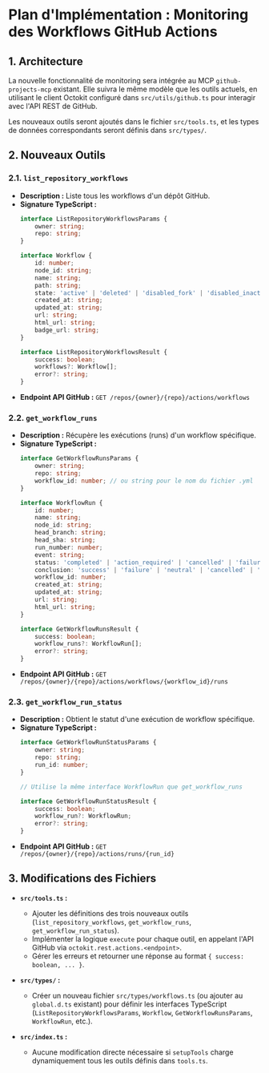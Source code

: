 # Plan d'Implémentation : Monitoring des Workflows GitHub Actions

## 1. Architecture

La nouvelle fonctionnalité de monitoring sera intégrée au MCP `github-projects-mcp` existant. Elle suivra le même modèle que les outils actuels, en utilisant le client Octokit configuré dans `src/utils/github.ts` pour interagir avec l'API REST de GitHub.

Les nouveaux outils seront ajoutés dans le fichier `src/tools.ts`, et les types de données correspondants seront définis dans `src/types/`.

## 2. Nouveaux Outils

### 2.1. `list_repository_workflows`

*   **Description :** Liste tous les workflows d'un dépôt GitHub.
*   **Signature TypeScript :**
    ```typescript
    interface ListRepositoryWorkflowsParams {
        owner: string;
        repo: string;
    }

    interface Workflow {
        id: number;
        node_id: string;
        name: string;
        path: string;
        state: 'active' | 'deleted' | 'disabled_fork' | 'disabled_inactivity' | 'disabled_manually';
        created_at: string;
        updated_at: string;
        url: string;
        html_url: string;
        badge_url: string;
    }

    interface ListRepositoryWorkflowsResult {
        success: boolean;
        workflows?: Workflow[];
        error?: string;
    }
    ```
*   **Endpoint API GitHub :** `GET /repos/{owner}/{repo}/actions/workflows`

### 2.2. `get_workflow_runs`

*   **Description :** Récupère les exécutions (runs) d'un workflow spécifique.
*   **Signature TypeScript :**
    ```typescript
    interface GetWorkflowRunsParams {
        owner: string;
        repo: string;
        workflow_id: number; // ou string pour le nom du fichier .yml
    }

    interface WorkflowRun {
        id: number;
        name: string;
        node_id: string;
        head_branch: string;
        head_sha: string;
        run_number: number;
        event: string;
        status: 'completed' | 'action_required' | 'cancelled' | 'failure' | 'neutral' | 'skipped' | 'stale' | 'success' | 'timed_out' | 'in_progress' | 'queued' | 'requested' | 'waiting' | 'pending';
        conclusion: 'success' | 'failure' | 'neutral' | 'cancelled' | 'skipped' | 'timed_out' | 'action_required' | null;
        workflow_id: number;
        created_at: string;
        updated_at: string;
        url: string;
        html_url: string;
    }

    interface GetWorkflowRunsResult {
        success: boolean;
        workflow_runs?: WorkflowRun[];
        error?: string;
    }
    ```
*   **Endpoint API GitHub :** `GET /repos/{owner}/{repo}/actions/workflows/{workflow_id}/runs`

### 2.3. `get_workflow_run_status`

*   **Description :** Obtient le statut d'une exécution de workflow spécifique.
*   **Signature TypeScript :**
    ```typescript
    interface GetWorkflowRunStatusParams {
        owner: string;
        repo: string;
        run_id: number;
    }

    // Utilise la même interface WorkflowRun que get_workflow_runs

    interface GetWorkflowRunStatusResult {
        success: boolean;
        workflow_run?: WorkflowRun;
        error?: string;
    }
    ```
*   **Endpoint API GitHub :** `GET /repos/{owner}/{repo}/actions/runs/{run_id}`

## 3. Modifications des Fichiers

*   **`src/tools.ts` :**
    *   Ajouter les définitions des trois nouveaux outils (`list_repository_workflows`, `get_workflow_runs`, `get_workflow_run_status`).
    *   Implémenter la logique `execute` pour chaque outil, en appelant l'API GitHub via `octokit.rest.actions.<endpoint>`.
    *   Gérer les erreurs et retourner une réponse au format `{ success: boolean, ... }`.

*   **`src/types/` :**
    *   Créer un nouveau fichier `src/types/workflows.ts` (ou ajouter au `global.d.ts` existant) pour définir les interfaces TypeScript (`ListRepositoryWorkflowsParams`, `Workflow`, `GetWorkflowRunsParams`, `WorkflowRun`, etc.).

*   **`src/index.ts` :**
    *   Aucune modification directe nécessaire si `setupTools` charge dynamiquement tous les outils définis dans `tools.ts`.
